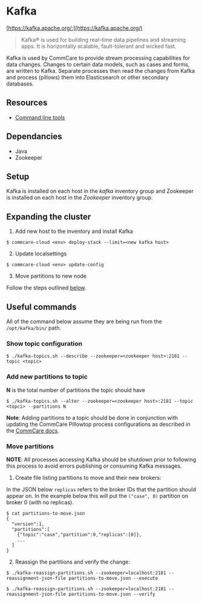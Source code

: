 # Kafka

[https://kafka.apache.org/:](https://kafka.apache.org/)
>Kafka® is used for building real-time data pipelines and streaming apps. It is horizontally scalable,
fault-tolerant and wicked fast.

Kafka is used by CommCare to provide stream processing capabilities for data changes. Changes to certain
data models, such as cases and forms, are written to Kafka. Separate processes then read the changes
from Kafka and process (pillows) them into Elasticsearch or other secondary databases.

## Resources

* [Command line tools](https://cwiki.apache.org/confluence/display/KAFKA/Replication+tools)

## Dependancies
* Java
* Zookeeper

## Setup

Kafka is installed on each host in the *kafka* inventory group and Zookeeper is installed on each
host in the *Zookeeper* inventory group.

## Expanding the cluster

1. Add new host to the inventory and install Kafka
```
$ commcare-cloud <env> deploy-stack --limit=<new kafka host>
```

2. Update localsettings
```
$ commcare-cloud <env> update-config
```

3. Move partitions to new node

Follow the steps outlined [below](#move-partitions).

## Useful commands
All of the command below assume they are being run from the `/opt/kafka/bin/` path.

### Show topic configuration
```
$ ./kafka-topics.sh --describe --zookeeper=<zookeeper host>:2181 --topic <topic>
```

### Add new partitions to topic
**N** is the total number of partitions the topic should have
```
$ ./kafka-topics.sh --alter --zookeeper=<zookeeper host>:2181 --topic <topci> --partitions N
```

**Note**: Adding partitions to a topic should be done in conjunction with updating the CommCare
Pillowtop process configurations as described in the [CommCare docs](https://commcare-hq.readthedocs.io/pillows.html#parallel-processors).

### Move partitions
**NOTE**: All processes accessing Kafka should be shutdown prior to following this process to avoid
 errors publishing or consuming Kafka messages.

1. Create file listing partitions to move and their new brokers:

In the JSON below `replicas` refers to the broker IDs that the partition should appear on. In the example
below this will put the `("case", 0)` partition on broker 0 (with no replicas).
```
$ cat partitions-to-move.json
{
  "version":1,
  "partitions":[
    {"topic":"case","partition":0,"replicas":[0]},
    ...
  ]
}
```

2. Reassign the partitions and verify the change:
```
$ ./kafka-reassign-partitions.sh --zookeeper=localhost:2181 --reassignment-json-file partitions-to-move.json --execute

$ ./kafka-reassign-partitions.sh --zookeeper=localhost:2181 --reassignment-json-file partitions-to-move.json --verify
```
